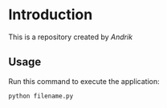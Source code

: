 # Introduction

This is a repository created by *Andrik*

## Usage

Run this command to execute the application:

`python filename.py`

